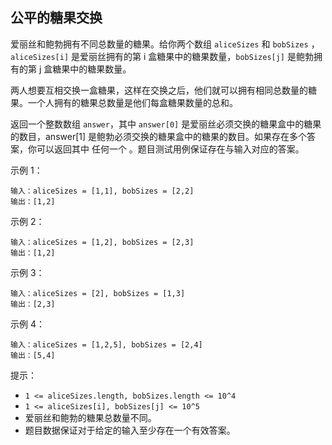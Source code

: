 ## 公平的糖果交换

爱丽丝和鲍勃拥有不同总数量的糖果。给你两个数组 `aliceSizes` 和 `bobSizes` ，`aliceSizes[i]` 是爱丽丝拥有的第 i 盒糖果中的糖果数量，`bobSizes[j]` 是鲍勃拥有的第 j 盒糖果中的糖果数量。

两人想要互相交换一盒糖果，这样在交换之后，他们就可以拥有相同总数量的糖果。一个人拥有的糖果总数量是他们每盒糖果数量的总和。

返回一个整数数组 `answer`，其中 `answer[0]` 是爱丽丝必须交换的糖果盒中的糖果的数目，answer[1] 是鲍勃必须交换的糖果盒中的糖果的数目。如果存在多个答案，你可以返回其中 任何一个 。题目测试用例保证存在与输入对应的答案。

示例 1：

```
输入：aliceSizes = [1,1], bobSizes = [2,2]
输出：[1,2]
```

示例 2：

```
输入：aliceSizes = [1,2], bobSizes = [2,3]
输出：[1,2]
```

示例 3：

```
输入：aliceSizes = [2], bobSizes = [1,3]
输出：[2,3]
```

示例 4：

```
输入：aliceSizes = [1,2,5], bobSizes = [2,4]
输出：[5,4]
```

提示：

* `1 <= aliceSizes.length, bobSizes.length <= 10^4`
* `1 <= aliceSizes[i], bobSizes[j] <= 10^5`
* 爱丽丝和鲍勃的糖果总数量不同。
* 题目数据保证对于给定的输入至少存在一个有效答案。